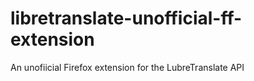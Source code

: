 # libretranslate-unofficial-ff-extension
An unofiicial Firefox extension for the LubreTranslate API
